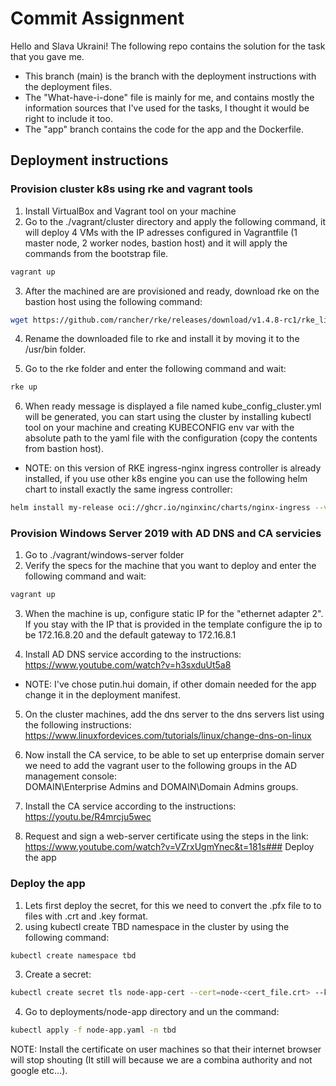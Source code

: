 # Commit Assignment

Hello and Slava Ukraini!
The following repo contains the solution for the task that you gave me.
* This branch (main) is the branch with the deployment instructions with the deployment files.  
* The "What-have-i-done" file is mainly for me, and contains mostly the information sources that I've used for the tasks, I thought it would be right to include it too.
* The "app" branch contains the code for the app and the Dockerfile.

## Deployment instructions


### Provision cluster k8s using rke and vagrant tools

1. Install VirtualBox and Vagrant tool on your machine 
2. Go to the ./vagrant/cluster directory and apply the following command, it will deploy 4 VMs with the IP adresses configured in Vagrantfile (1 master node, 2 worker nodes, bastion host) and it will apply the commands from the bootstrap file.
 

```bash
vagrant up
```

3. After the machined are are provisioned and ready, download rke on the bastion host using the following command:
```bash
wget https://github.com/rancher/rke/releases/download/v1.4.8-rc1/rke_linux-amd64
```
4. Rename the downloaded file to rke and install it by moving it to the /usr/bin folder.

5. Go to the rke folder and enter the following command and wait:
```bash
rke up
```

6. When ready message is displayed a file named kube_config_cluster.yml will be generated, you can start using the cluster by installing kubectl tool on your machine and creating KUBECONFIG env var with the absolute path to the yaml file with the configuration (copy the contents from bastion host).
* NOTE: on this version of RKE ingress-nginx ingress controller is already installed, if you use other k8s engine you can use the following helm chart to install exactly the same ingress controller:
```bash
helm install my-release oci://ghcr.io/nginxinc/charts/nginx-ingress --version 0.18.0
```

### Provision Windows Server 2019 with AD DNS and CA servicies

1. Go to ./vagrant/windows-server folder
2. Verify the specs for the machine that you want to deploy and enter the following command and wait:
```bash
vagrant up
```
3. When the machine is up, configure static IP for the "ethernet adapter 2". If you stay with the IP that is provided in the template configure the ip to be 172.16.8.20 and the default gateway to 172.16.8.1

4. Install AD DNS service according to the instructions: 
https://www.youtube.com/watch?v=h3sxduUt5a8
* NOTE: I've chose putin.hui domain, if other domain needed for the app change it in the deployment manifest. 

5. On the cluster machines, add the dns server to the dns servers list using the following instructions:
   https://www.linuxfordevices.com/tutorials/linux/change-dns-on-linux

6. Now install the CA service, to be able to set up enterprise domain server we need to add the vagrant user to the following groups in the AD management console:   
    DOMAIN\Enterprise Admins and DOMAIN\Domain Admins groups.

7. Install the CA service according to the instructions: https://youtu.be/R4mrcju5wec

8. Request and sign a web-server certificate using the steps in the link:
    https://www.youtube.com/watch?v=VZrxUgmYnec&t=181s### Deploy the app

### Deploy the app
1. Lets first deploy the secret, for this we need to convert the .pfx file to to files with .crt and .key format.
2. using kubectl create TBD namespace in the cluster by using the following command: 
```bash
kubectl create namespace tbd
```
3. Create a secret:
```bash
kubectl create secret tls node-app-cert --cert=node-<cert_file.crt> --key=<cert_private_key.key> -n tbd
```

4. Go to deployments/node-app directory and un the command:
```bash
kubectl apply -f node-app.yaml -n tbd
```

NOTE: Install the certificate on user machines so that their internet browser will stop shouting (It still will because we are a combina authority and not google etc...).

